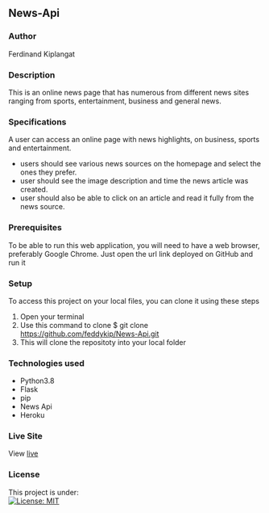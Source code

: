 ## News-Api
### Author
Ferdinand Kiplangat

### Description
This is an online news page that has numerous from different news sites ranging from sports, entertainment, business and general news.
### Specifications
A user can access an online page with news highlights, on business, sports and entertainment.
* users should see various news sources on the homepage and select the ones they prefer.
* user should see the image description and time the news article was created.
* user should also be able to click on an article and read it fully from the news source.
### Prerequisites
To be able to run this web application, you will need to have a web browser, preferably Google Chrome. Just open the url link deployed on GitHub and run it
### Setup
To access this project on your local files, you can clone it using these steps
1. Open your terminal
1. Use this command to clone $ git clone https://github.com/feddykip/News-Api.git
1. This will clone the repositoty into your local folder
### Technologies used
* Python3.8
* Flask
* pip
* News Api
* Heroku
### Live Site
View [live](https://feddy-news-api.herokuapp.com/)
### License
This project is under:  
[![License: MIT](https://img.shields.io/badge/License-MIT-yellow.svg)](/LICENSE)


  
